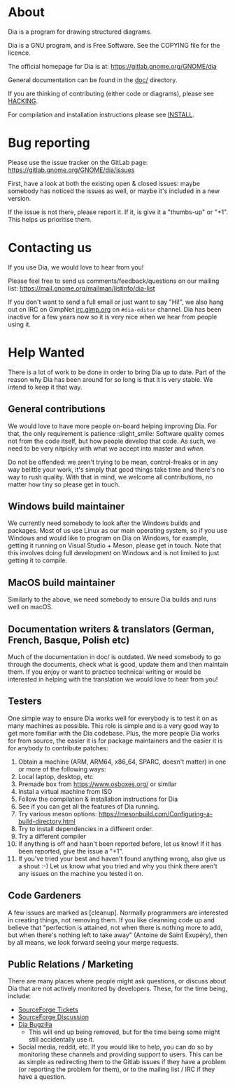 # About

Dia is a program for drawing structured diagrams.

Dia is a GNU program, and is Free Software.  See the COPYING file for the licence.

The official homepage for Dia is at: https://gitlab.gnome.org/GNOME/dia

General documentation can be found in the [doc/](doc/) directory.

If you are thinking of contributing (either code or diagrams), please see [HACKING](HACKING.md).

For compilation and installation instructions please see [INSTALL](INSTALL).

# Bug reporting

Please use the issue tracker on the GitLab page: https://gitlab.gnome.org/GNOME/dia/issues

First, have a look at both the existing open & closed issues: maybe somebody has noticed the issues as
well, or maybe it's included in a new version.

If the issue is not there, please report it.  If it, is give it a "thumbs-up" or "+1".  This helps us
prioritise them.

# Contacting us

If you use Dia, we would love to hear from you!

Please feel free to send us comments/feedback/questions on our mailing list:
https://mail.gnome.org/mailman/listinfo/dia-list

If you don't want to send a full email or just want to say "Hi!", we also hang out on IRC on GimpNet
[irc.gimp.org](irc.gimp.org) on `#dia-editor` channel.  Dia has been inactive for a few years now so
it is very nice when we hear from people using it.

# Help Wanted

There is a lot of work to be done in order to bring Dia up to date.  Part of the reason why Dia has
been around for so long is that it is very stable.  We intend to keep it that way.

## General contributions

We would love to have more people on-board helping improving Dia.  For that, the only requirement is
patience :slight_smile:
Software quality comes not from the code itself, but how people develop that code.  As such, we need
to be very nitpicky with what we accept into master and _when_.

Do not be offended: we aren't trying to be mean, control-freaks or in any way belittle your work,
it's simply that good things take time and there's no way to rush quality.
With that in mind, we welcome all contributions, no matter how tiny so please get in touch.

## Windows build maintainer

We currently need somebody to look after the Windows builds and packages.  Most of us use Linux as
our main operating system, so if you use Windows and would like to program on Dia on Windows, for
example, getting it running on Visual Studio + Meson, please get in touch.  Note that this involves
doing full development on Windows and is not limited to just getting it to compile.

## MacOS build maintainer

Similarly to the above, we need somebody to ensure Dia builds and runs well on macOS.

## Documentation writers & translators (German, French, Basque, Polish etc)

Much of the documentation in doc/ is outdated.  We need somebody to go through the documents, check
what is good, update them and then maintain them.  If you enjoy or want to practice technical writing
or would be interested in helping with the translation we would love to hear from you!

## Testers

One simple way to ensure Dia works well for everybody is to test it on as many machines as possible.
This role is simple and is a very good way to get more familiar with the Dia codebase.  Plus, the more
people Dia works for from source, the easier it is for package maintainers and the easier it is for
anybody to contribute patches:

1. Obtain a machine (ARM, ARM64, x86_64, SPARC, doesn't matter) in one or more of the following ways:
  1. Local laptop, desktop, etc
  2. Premade box from https://www.osboxes.org/ or similar
  3. Instal a virtual machine from ISO
2. Follow the compilation & installation instructions for Dia
3. See if you can get all the features of Dia running.
  1. Try various meson options: https://mesonbuild.com/Configuring-a-build-directory.html
  2. Try to install dependencies in a different order.
  3. Try a different compiler
4. If anything is off and hasn't been reported before, let us know!  If it has been reported,
give the issue a "+1".
5. If you've tried your best and haven't found anything wrong, also give us a shout :-)
Let us know what you tried and why you think there aren't any issues on the machine you tested it on.

## Code Gardeners

A few issues are marked as [cleanup].  Normally programmers are interested in creating things, not
removing them.  If you like cleanning code up and believe that "perfection is attained, not when there
is nothing more to add, but when there's nothing left to take away" (Antoine de Saint Exupéry), then
by all means, we look forward seeing your merge requests.

## Public Relations / Marketing

There are many places where people might ask questions, or discuss about Dia that are not actively
monitored by developers.  These, for the time being, include:
 - [SourceForge Tickets](https://sourceforge.net/p/dia-installer/_list/tickets)
 - [SourceForge Discussion](https://sourceforge.net/p/dia-installer/discussion/)
 - [Dia Bugzilla](https://bugzilla.gnome.org/buglist.cgi?bug_status=UNCONFIRMED&bug_status=NEW&bug_status=ASSIGNED&bug_status=REOPENED&bug_status=NEEDINFO&list_id=325564&order=Importance&product=dia&query_format=advanced)
   - This will end up being removed, but for the time being some might still accidentally use it.
 - Social media, reddit, etc.
If you would like to help, you can do so by monitoring these channels and providing support to users.
This can be as simple as redirecting them to the Gitlab issues if they have a problem
(or reporting the problem for them), or to the mailing list / IRC if they have a question.

